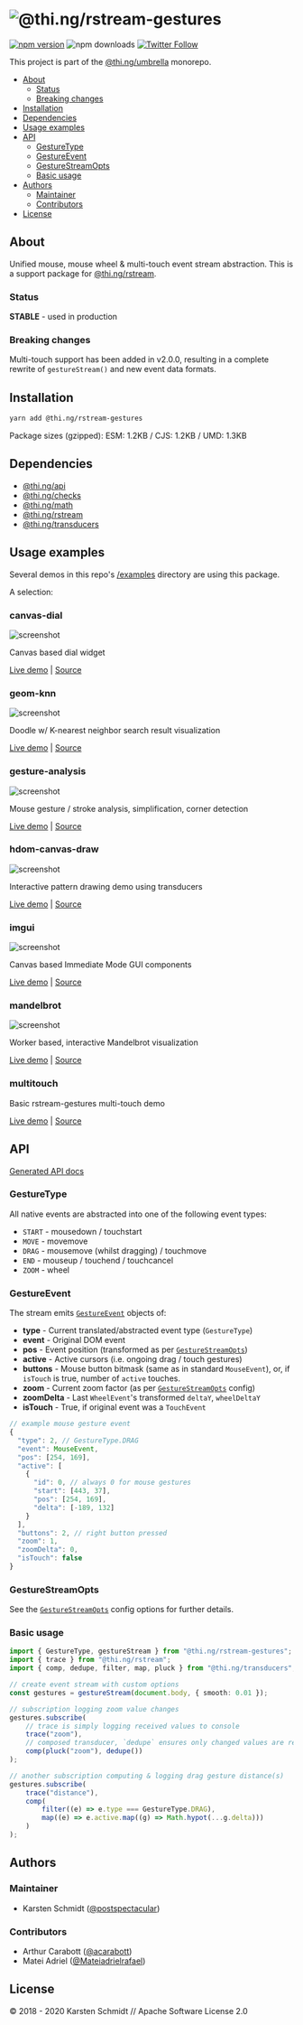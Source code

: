 <!-- This file is generated - DO NOT EDIT! -->

# ![@thi.ng/rstream-gestures](https://media.thi.ng/umbrella/banners/thing-rstream-gestures.svg?1583078720)

[![npm version](https://img.shields.io/npm/v/@thi.ng/rstream-gestures.svg)](https://www.npmjs.com/package/@thi.ng/rstream-gestures)
![npm downloads](https://img.shields.io/npm/dm/@thi.ng/rstream-gestures.svg)
[![Twitter Follow](https://img.shields.io/twitter/follow/thing_umbrella.svg?style=flat-square&label=twitter)](https://twitter.com/thing_umbrella)

This project is part of the
[@thi.ng/umbrella](https://github.com/thi-ng/umbrella/) monorepo.

- [About](#about)
  - [Status](#status)
  - [Breaking changes](#breaking-changes)
- [Installation](#installation)
- [Dependencies](#dependencies)
- [Usage examples](#usage-examples)
- [API](#api)
  - [GestureType](#gesturetype)
  - [GestureEvent](#gestureevent)
  - [GestureStreamOpts](#gesturestreamopts)
  - [Basic usage](#basic-usage)
- [Authors](#authors)
  - [Maintainer](#maintainer)
  - [Contributors](#contributors)
- [License](#license)

## About

Unified mouse, mouse wheel & multi-touch event stream abstraction. This is a support package for [@thi.ng/rstream](https://github.com/thi-ng/umbrella/tree/develop/packages/rstream).

### Status

**STABLE** - used in production

### Breaking changes

Multi-touch support has been added in v2.0.0, resulting in a complete
rewrite of `gestureStream()` and new event data formats.

## Installation

```bash
yarn add @thi.ng/rstream-gestures
```

Package sizes (gzipped): ESM: 1.2KB / CJS: 1.2KB / UMD: 1.3KB

## Dependencies

- [@thi.ng/api](https://github.com/thi-ng/umbrella/tree/develop/packages/api)
- [@thi.ng/checks](https://github.com/thi-ng/umbrella/tree/develop/packages/checks)
- [@thi.ng/math](https://github.com/thi-ng/umbrella/tree/develop/packages/math)
- [@thi.ng/rstream](https://github.com/thi-ng/umbrella/tree/develop/packages/rstream)
- [@thi.ng/transducers](https://github.com/thi-ng/umbrella/tree/develop/packages/transducers)

## Usage examples

Several demos in this repo's
[/examples](https://github.com/thi-ng/umbrella/tree/develop/examples)
directory are using this package.

A selection:

### canvas-dial <!-- NOTOC -->

![screenshot](https://raw.githubusercontent.com/thi-ng/umbrella/develop/assets/examples/canvas-dial.png)

Canvas based dial widget

[Live demo](https://demo.thi.ng/umbrella/canvas-dial/) | [Source](https://github.com/thi-ng/umbrella/tree/develop/examples/canvas-dial)

### geom-knn <!-- NOTOC -->

![screenshot](https://raw.githubusercontent.com/thi-ng/umbrella/develop/assets/examples/geom-knn.jpg)

Doodle w/ K-nearest neighbor search result visualization

[Live demo](https://demo.thi.ng/umbrella/geom-knn/) | [Source](https://github.com/thi-ng/umbrella/tree/develop/examples/geom-knn)

### gesture-analysis <!-- NOTOC -->

![screenshot](https://raw.githubusercontent.com/thi-ng/umbrella/develop/assets/examples/gesture-analysis.png)

Mouse gesture / stroke analysis, simplification, corner detection

[Live demo](https://demo.thi.ng/umbrella/gesture-analysis/) | [Source](https://github.com/thi-ng/umbrella/tree/develop/examples/gesture-analysis)

### hdom-canvas-draw <!-- NOTOC -->

![screenshot](https://raw.githubusercontent.com/thi-ng/umbrella/develop/assets/examples/hdom-canvas-draw.jpg)

Interactive pattern drawing demo using transducers

[Live demo](https://demo.thi.ng/umbrella/hdom-canvas-draw/) | [Source](https://github.com/thi-ng/umbrella/tree/develop/examples/hdom-canvas-draw)

### imgui <!-- NOTOC -->

![screenshot](https://raw.githubusercontent.com/thi-ng/umbrella/develop/assets/imgui/imgui-all.png)

Canvas based Immediate Mode GUI components

[Live demo](https://demo.thi.ng/umbrella/imgui/) | [Source](https://github.com/thi-ng/umbrella/tree/develop/examples/imgui)

### mandelbrot <!-- NOTOC -->

![screenshot](https://raw.githubusercontent.com/thi-ng/umbrella/develop/assets/examples/mandelbrot.jpg)

Worker based, interactive Mandelbrot visualization

[Live demo](https://demo.thi.ng/umbrella/mandelbrot/) | [Source](https://github.com/thi-ng/umbrella/tree/develop/examples/mandelbrot)

### multitouch <!-- NOTOC -->

Basic rstream-gestures multi-touch demo

[Live demo](https://demo.thi.ng/umbrella/multitouch/) | [Source](https://github.com/thi-ng/umbrella/tree/develop/examples/multitouch)

## API

[Generated API docs](https://docs.thi.ng/umbrella/rstream-gestures/)

### GestureType

All native events are abstracted into one of the following event types:

- `START` - mousedown / touchstart
- `MOVE` - movemove
- `DRAG` - mousemove (whilst dragging) / touchmove
- `END` - mouseup / touchend / touchcancel
- `ZOOM` -  wheel

### GestureEvent

The stream emits
[`GestureEvent`](https://github.com/thi-ng/umbrella/tree/develop/packages/rstream-gestures/src/api.ts#L37)
objects of:

- **type** - Current translated/abstracted event type (`GestureType`)
- **event** - Original DOM event
- **pos** - Event position (transformed as per
  [`GestureStreamOpts`](#gesturestreamopts))
- **active** - Active cursors (i.e. ongoing drag / touch gestures)
- **buttons** - Mouse button bitmask (same as in standard `MouseEvent`),
  or, if `isTouch` is true, number of `active` touches.
- **zoom** - Current zoom factor (as per
  [`GestureStreamOpts`](#gesturestreamopts) config)
- **zoomDelta** - Last `WheelEvent`'s transformed `deltaY`,
  `wheelDeltaY`
- **isTouch** - True, if original event was a `TouchEvent`

```ts
// example mouse gesture event
{
  "type": 2, // GestureType.DRAG
  "event": MouseEvent,
  "pos": [254, 169],
  "active": [
    {
      "id": 0, // always 0 for mouse gestures
      "start": [443, 37],
      "pos": [254, 169],
      "delta": [-189, 132]
    }
  ],
  "buttons": 2, // right button pressed
  "zoom": 1,
  "zoomDelta": 0,
  "isTouch": false
}
```

### GestureStreamOpts

See the
[`GestureStreamOpts`](https://github.com/thi-ng/umbrella/tree/develop/packages/rstream-gestures/src/api.ts#L74)
config options for further details.

### Basic usage

```ts
import { GestureType, gestureStream } from "@thi.ng/rstream-gestures";
import { trace } from "@thi.ng/rstream";
import { comp, dedupe, filter, map, pluck } from "@thi.ng/transducers";

// create event stream with custom options
const gestures = gestureStream(document.body, { smooth: 0.01 });

// subscription logging zoom value changes
gestures.subscribe(
    // trace is simply logging received values to console
    trace("zoom"),
    // composed transducer, `dedupe` ensures only changed values are received
    comp(pluck("zoom"), dedupe())
);

// another subscription computing & logging drag gesture distance(s)
gestures.subscribe(
    trace("distance"),
    comp(
        filter((e) => e.type === GestureType.DRAG),
        map((e) => e.active.map((g) => Math.hypot(...g.delta)))
    )
);
```

## Authors

### Maintainer

- Karsten Schmidt ([@postspectacular](https://github.com/postspectacular))

### Contributors

- Arthur Carabott ([@acarabott](https://github.com/acarabott))
- Matei Adriel ([@Mateiadrielrafael](https://github.com/Mateiadrielrafael))

## License

&copy; 2018 - 2020 Karsten Schmidt // Apache Software License 2.0
